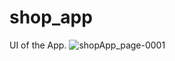 # shop_app

UI of the App.
![shopApp_page-0001](https://github.com/priteshkadam794/ShoeShoppingApp/assets/131458288/e99a5721-4c27-40cb-ae17-208daa27726e)
